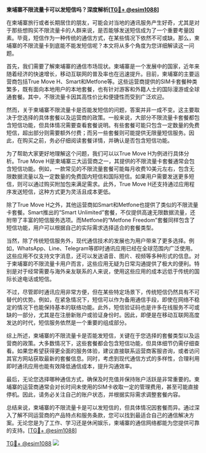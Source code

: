 **柬埔寨不限流量卡可以发短信吗？深度解析[[TG💪+ @esim1088](https://t.me/s/esim1088)]**

在柬埔寨旅行或者长期居住的朋友，可能会对当地的通讯服务产生好奇，尤其是对于那些想购买不限流量卡的人群来说，是否能够发送短信成为了一个重要考量因素。毕竟，短信作为一种传统的通信方式，在某些情况下依然不可或缺。那么，柬埔寨的不限流量卡到底能不能发短信呢？本文将从多个角度为您详细解读这一问题。

首先，我们需要了解柬埔寨的通信市场现状。柬埔寨是一个发展中的国家，近年来随着经济的快速增长，移动互联网的普及率也在迅速提升。目前，柬埔寨的主要运营商包括True Move H、Smart和Metfone等。这些运营商提供的SIM卡套餐种类繁多，既有面向本地用户的本地套餐，也有针对游客和外籍人士的国际漫游或全球通套餐。其中，不限流量卡因其高性价比和便捷性而受到广泛欢迎。

然而，关于柬埔寨不限流量卡是否能发短信的问题，答案并非一成不变。这主要取决于您选择的具体套餐以及运营商的政策。一般来说，大部分不限流量卡套餐都包含短信功能，但具体情况需要查看套餐说明。有些套餐可能只包含一定数量的免费短信，超出部分则需要额外付费；而另一些套餐则可能提供无限量短信服务。因此，在购买之前，务必仔细阅读套餐详情，并确认是否包含短信功能。

为了帮助大家更好地理解这个问题，我们可以以True Move H为例进行具体分析。True Move H是柬埔寨三大运营商之一，其提供的不限流量卡套餐通常会包含短信功能。例如，一款常见的不限流量套餐可能每月收费10美元左右，包含无限数据流量以及一定数量的免费国内短信和国际短信。如果用户需要发送更多短信，则可以通过购买附加包来满足需求。此外，True Move H还支持通过应用程序发送短信，这种方式更为灵活且成本更低。

除了True Move H之外，其他运营商如Smart和Metfone也提供了类似的不限流量卡套餐。Smart推出的“Smart Unlimited”套餐，不仅提供高速无限数据流量，还附带了丰富的短信服务选项。而Metfone的“Metfone Freedom”套餐同样包含了短信功能，用户可以根据自己的实际需求选择适合的套餐类型。

当然，除了传统短信服务外，现代通信技术的发展也为用户带来了更多选择。例如，WhatsApp、Line、Telegram等即时通讯应用已经在全球范围内广泛使用。这些应用不仅支持文字消息，还可以发送语音、图片、视频等多种形式的信息。对于柬埔寨的不限流量卡用户而言，这些应用无疑为日常沟通提供了极大的便利。特别是对于经常需要与海外亲友联系的人来说，使用这些应用的成本远低于传统的国际长途电话或短信。

不过，尽管即时通讯应用非常方便，但在某些特定场景下，传统短信仍然具有不可替代的优势。例如，在紧急情况下，短信可以作为备用通信手段，即使在网络不稳定的情况下也能保持基本的联络功能。此外，短信验证码也是许多在线服务不可或缺的一部分，尤其是在注册新账户或验证身份时。因此，即便是在移动互联网高度发达的时代，短信服务依然是一个重要的组成部分。

综上所述，柬埔寨的不限流量卡是否能发短信，关键在于您选择的套餐类型以及运营商的政策。大多数情况下，这些套餐都会包含短信功能，但具体细节仍需仔细查看。如果您希望获得更全面的服务体验，建议直接联系运营商客服咨询，或者访问其官方网站获取最新的套餐信息。同时，考虑到现代通信方式的多样性，合理利用即时通讯应用也能有效降低通信成本，提升沟通效率。

最后，无论您选择哪种通信方式，确保及时充值并保持账户活跃是非常重要的。柬埔寨的运营商通常会对长时间未使用的SIM卡收取一定的管理费用，甚至可能直接停机。因此，请务必关注自己的账户状态，并根据实际需求调整套餐内容。

总结来说，柬埔寨的不限流量卡是可以发短信的，但具体情况因套餐而异。通过深入了解不同运营商的产品特点和服务条款，您可以找到最适合自己的通信解决方案。无论您是为了工作、学习还是休闲娱乐，柬埔寨的通信网络都能为您提供可靠的支持。[[TG💪+ @esim1088](https://t.me/s/esim1088)]

[TG💪+ @esim1088](https://t.me/s/esim1088) ![](https://i.postimg.cc/4NQfJmqS/Snipaste-2025-05-13-00-14-12.png)